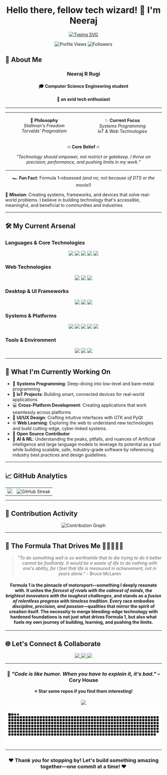 <div align="center">
  
# Hello there, fellow tech wizard! 👋 I'm Neeraj

<p align="center">
  <a href="https://git.io/typing-svg">
    <img src="https://readme-typing-svg.herokuapp.com?font=Fira+Code&pause=1000&color=36BCF7&center=true&vCenter=true&width=500&lines=Computer+Science+Engineering+Student;Systems+Programming+Enthusiast;Open+Source+Advocate;Cross-Platform+Developer;IoT+%26+Embedded+Systems;Building+Tech+for+Tomorrow;Formula+1+Fanatic+🏎️" alt="Typing SVG" />
  </a>
</p>

<p align="center">
  <img src="https://komarev.com/ghpvc/?username=neeraj-r-rugi&color=36BCF7&style=for-the-badge" alt="Profile Views" />
  <img src="https://img.shields.io/github/followers/neeraj-r-rugi?color=36BCF7&style=for-the-badge" alt="Followers" />
</p>

</div>

## 🚀 About Me

<div align="center">
  
### **Neeraj R Rugi** 
#### 🎓 Computer Science Engineering student
#### 🌟 an avid tech enthusiast

---

<table>
<tr>
<td align="center" width="300">

🎯 **Philosophy**  
_Stallman's Freedom_  
_Torvalds' Pragmatism_

</td>
<td align="center" width="300">

✨ **Current Focus**  
_Systems Programming_  
_IoT & Web Technologies_

</td>
</tr>
<tr>
<td align="center" colspan="2">

🔥 **Core Belief** 🔥

_"Technology should empower, not restrict or gatekeep. I thrive on precision, performance, and pushing limits in my work."_


</td>
</tr>
</table>

🏎️ **Fun Fact**: Formula 1–obsessed _(and no, not because of DTS or the movie!)_

</div>

🎯 **Mission**: Creating systems, frameworks, and devices that solve real-world problems. I believe in building technology that's accessible, meaningful, and beneficial to communities and industries.

---

## 🛠️ My Current Arsenal

### **Languages & Core Technologies**

<p align="center">
  <img src="https://img.shields.io/badge/C-00599C?style=for-the-badge&logo=c&logoColor=white" />
  <img src="https://img.shields.io/badge/C%2B%2B-00599C?style=for-the-badge&logo=c%2B%2B&logoColor=white" />
  <img src="https://img.shields.io/badge/Python-3776AB?style=for-the-badge&logo=python&logoColor=white" />
  <img src="https://img.shields.io/badge/JavaScript-F7DF1E?style=for-the-badge&logo=javascript&logoColor=black" />
  <img src="https://img.shields.io/badge/Bash-4EAA25?style=for-the-badge&logo=gnu-bash&logoColor=white" />
</p>

### **Web Technologies**

<p align="center">
  <img src="https://img.shields.io/badge/HTML5-E34F26?style=for-the-badge&logo=html5&logoColor=white" />
  <img src="https://img.shields.io/badge/CSS3-1572B6?style=for-the-badge&logo=css3&logoColor=white" />
  <img src="https://img.shields.io/badge/Flask-000000?style=for-the-badge&logo=flask&logoColor=white" />
</p>

### **Desktop & UI Frameworks**

<p align="center">
  <img src="https://img.shields.io/badge/GTK-8CC64F?style=for-the-badge&logo=gnome&logoColor=white" />
  <img src="https://img.shields.io/badge/Qt-41CD52?style=for-the-badge&logo=qt&logoColor=white" />
  <img src="https://img.shields.io/badge/PyQt-41CD52?style=for-the-badge&logo=qt&logoColor=white" />
</p>

### **Systems & Platforms**

<p align="center">
  <img src="https://img.shields.io/badge/Linux-FCC624?style=for-the-badge&logo=linux&logoColor=black" />
  <img src="https://img.shields.io/badge/GNU-A42E2B?style=for-the-badge&logo=gnu&logoColor=white" />
  <img src="https://img.shields.io/badge/Arduino-00979D?style=for-the-badge&logo=arduino&logoColor=white" />
  <img src="https://img.shields.io/badge/Unity-000000?style=for-the-badge&logo=unity&logoColor=white" />
  <img src="https://img.shields.io/badge/Ubuntu-%23E95420?style=for-the-badge&logo=Ubuntu&logoColor=black" />
</p>

### **Tools & Environment**

<p align="center">
  <img src="https://img.shields.io/badge/GNOME_Terminal-241F31?style=for-the-badge&logo=gnome-terminal&logoColor=white" />
  <img src="https://img.shields.io/badge/Git-F05032?style=for-the-badge&logo=git&logoColor=white" />
  <img src="https://img.shields.io/badge/MATLAB-0076A8?style=for-the-badge&logo=mathworks&logoColor=white" />
</p>

---

## 🎯 What I'm Currently Working On

- 🔧 **Systems Programming**: Deep-diving into low-level and bare-metal programming
- 🔗 **IoT Projects**: Building smart, connected devices for real-world applications
- 💻 **Cross-Platform Development**: Creating applications that work seamlessly across platforms
- 🎨 **UI/UX Design**: Crafting intuitive interfaces with GTK and PyQt
- 🌐 **Web Learning**: Exploring the web to understand new technologies and build cutting-edge, cyber-linked systems.
- 🚀 **Open Source Contributor**
- 🤖 **AI & ML**: Understanding the peaks, pitfalls, and nuances of Artificial Intelligence and large language models to leverage its potential as a tool while building scalable, safe, industry-grade software by referencing industry best practices and design guidelines.

---

## 📈 GitHub Analytics

<div align="center">

<table style="border: none;"">
  <tr>
    <td>
      <img height="200em" src="https://github-readme-stats.vercel.app/api?username=neeraj-r-rugi&show_icons=true&theme=tokyonight&include_all_commits=true&count_private=true"/>
    </td>
    <td>
      <img height="200em" src="https://github-readme-streak-stats.herokuapp.com/?user=neeraj-r-rugi&theme=tokyonight" alt="GitHub Streak" />
    </td>
  </tr>
</table>

</div>

---

## 🌊 Contribution Activity

<p align="center">
  <img src="https://github-readme-activity-graph.vercel.app/graph?username=neeraj-r-rugi&bg_color=1a1b27&color=38bdae&line=70a5fd&point=bf91f3&area=true&hide_border=true" alt="Contribution Graph" />
</p>

---

## 🏁 The Formula That Drives Me 👨🏻‍💻🦾💡

<div align="center">
  
> *"To do something well is so worthwhile that to die trying to do it better cannot be foolhardy. It would be a waste of life to do nothing with one's ability, for I feel that life is measured in achievement, not in years alone."* - Bruce McLaren 
<h4 align="center">
Formula 1 is the pinnacle of motorsport—something I deeply resonate with. It unites the <i>fiercest of rivals with the calmest of minds</i>, the <i>brightest innovators with the toughest challenges</i>, and stands as a <i>fusion of relentless progress with timeless tradition</i>. Every race embodies <i>discipline, precision, and passion</i>—qualities that mirror the spirit of creation itself. The necessity to merge bleeding-edge technology with hardened foundations is not just what drives Formula 1, but also what fuels my own journey of building, learning, and pushing the limits.
</h4>


</div>

---

## 🌐 Let's Connect & Collaborate

<p align="center">
  <a href="https://in.linkedin.com/in/neeraj-r-rugi-b9a12a334" target="_blank">
    <img src="https://img.shields.io/badge/LinkedIn-0077B5?style=for-the-badge&logo=linkedin&logoColor=white" />
  </a>
  <a href="mailto:texonace123@gmail.com">
    <img src="https://img.shields.io/badge/Email-D14836?style=for-the-badge&logo=gmail&logoColor=white" />
  </a>
  <a href="https://github.com/neeraj-r-rugi" target="_blank">
    <img src="https://img.shields.io/badge/GitHub-100000?style=for-the-badge&logo=github&logoColor=white" />
  </a>
</p>

---

<div align="center">

### 💭 _"Code is like humor. When you have to explain it, it's bad."_ – Cory House


**⭐ Star some repos if you find them interesting!**

<a href="https://github.com/neeraj-r-rugi?tab=repositories"><img src="https://img.shields.io/badge/MY_REPOS-%23000000?style=for-the-badge&logo=GitHub
"></a>

<img src="https://raw.githubusercontent.com/Platane/snk/output/github-contribution-grid-snake.svg" alt="Snake Game" />

</div>

---

<h3 align="center">❤️ Thank you for stopping by! Let's build something amazing together—one commit at a time! ❤️</h3>
